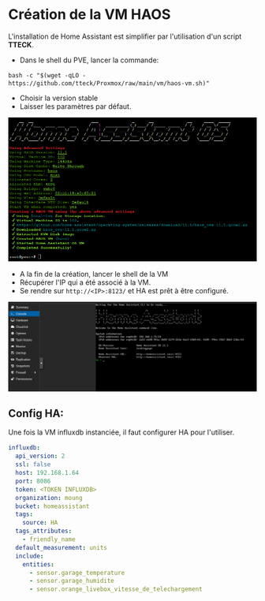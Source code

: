 
# Création de la VM HAOS

L'installation de Home Assistant est simplifier par l'utilisation d'un script **TTECK**.

* Dans le shell du PVE, lancer la commande: 
```shell
bash -c "$(wget -qLO - https://github.com/tteck/Proxmox/raw/main/vm/haos-vm.sh)"
```

* Choisir la version stable
* Laisser les paramètres par défaut.


![HAOS fin d'install](assets/HAOS%20-%20fin%20d'installation.PNG)

* A la fin de la création, lancer le shell de la VM
* Récupérer l'IP qui a été associé à la VM. 
* Se rendre sur ```http://<IP>:8123/``` et HA est prêt à être configuré.


![HAOS fin d'install](assets/HAOS%20-%20IP.PNG)

## Config HA:

Une fois la VM influxdb instanciée, il faut configurer HA pour l'utiliser. 

``` yml
influxdb:
  api_version: 2
  ssl: false
  host: 192.168.1.64
  port: 8086
  token: <TOKEN INFLUXDB>
  organization: moung
  bucket: homeassistant
  tags:
    source: HA
  tags_attributes:
    - friendly_name
  default_measurement: units
  include:
    entities:
      - sensor.garage_temperature
      - sensor.garage_humidite
      - sensor.orange_livebox_vitesse_de_telechargement
```